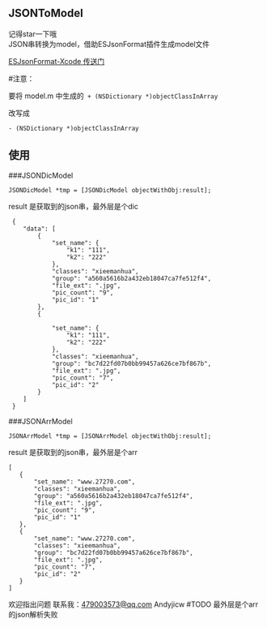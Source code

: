 JSONToModel
-
记得star一下哦</br>
JSON串转换为model，借助ESJsonFormat插件生成model文件

[ESJsonFormat-Xcode 传送门](https://github.com/EnjoySR/ESJsonFormat-Xcode)

#注意：

要将 model.m 中生成的` + (NSDictionary *)objectClassInArray`

改写成
```
- (NSDictionary *)objectClassInArray
```
## 使用

###JSONDicModel
```
JSONDicModel *tmp = [JSONDicModel objectWithObj:result];
```
result 是获取到的json串，最外层是个dic
```
 {
    "data": [
        {
            "set_name": {
                "k1": "111",
                "k2": "222"
            },
            "classes": "xieemanhua",
            "group": "a560a5616b2a432eb18047ca7fe512f4",
            "file_ext": ".jpg",
            "pic_count": "9",
            "pic_id": "1"
        },
        {
 
            "set_name": {
                "k1": "111",
                "k2": "222"
            },
            "classes": "xieemanhua",
            "group": "bc7d22fd07b0bb99457a626ce7bf867b",
            "file_ext": ".jpg",
            "pic_count": "7",
            "pic_id": "2"
        }
    ]
 }
```
###JSONArrModel

```
JSONArrModel *tmp = [JSONArrModel objectWithObj:result];
```
result 是获取到的json串，最外层是个arr
 ```
 [
    {
        "set_name": "www.27270.com",
        "classes": "xieemanhua",
        "group": "a560a5616b2a432eb18047ca7fe512f4",
        "file_ext": ".jpg",
        "pic_count": "9",
        "pic_id": "1"
    },
    {
        "set_name": "www.27270.com",
        "classes": "xieemanhua",
        "group": "bc7d22fd07b0bb99457a626ce7bf867b",
        "file_ext": ".jpg",
        "pic_count": "7",
        "pic_id": "2"
    }
 ]
 ```
欢迎指出问题
联系我：479003573@qq.com Andyjicw
#TODO
最外层是个arr的json解析失败
